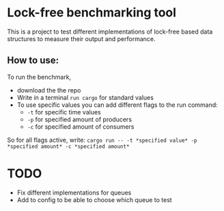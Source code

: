 # Lock-free benchmarking tool
This is a project to test different implementations of lock-free based data structures to measure their output and performance.

## How to use:
To run the benchmark, 
* download the the repo
* Write in a terminal `run cargo` for standard values
* To use specific values you can add different flags to the run command:
    * `-t` for specific time values
    * `-p` for specified amount of producers
    * `-c` for specified amount of consumers

So for all flags active, write:
`cargo run -- -t *specified value* -p *specified amount* -c *specified amount*`

# TODO
* Fix different implementations for queues
* Add to config to be able to choose which queue to test